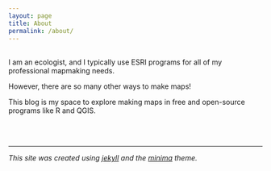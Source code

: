 ```yaml
---
layout: page
title: About
permalink: /about/
---
```

<br /> 
I am an ecologist, and I typically use ESRI programs for all of my professional mapmaking needs.

However, there are so many other ways to make maps!

This blog is my space to explore making maps in free and open-source programs like R and QGIS.

<br /> 
<br /> 

***
*This site was created using [jekyll](https://jekyllrb.com/) and the [minima](https://github.com/jekyll/minima) theme.*